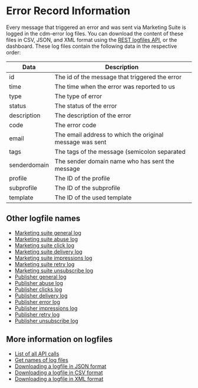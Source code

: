 # Error Record Information

Every message that triggered an error and was sent via Marketing Suite is 
logged in the cdm-error log files. You can download the content of these
files in CSV, JSON, and XML format using the [REST logfiles API](./rest-get-logfiles),
or the dashboard. These log files contain the following data in the
respective order:

| Data         | Description                                              |
| ------------ | -------------------------------------------------------- |
| id           | The id of the message that triggered the error           |
| time         | The time when the error was reported to us               |
| type         | The type of error                                        |
| status       | The status of the error                                  |
| description  | The description of the error                             |
| code         | The error code                                           |
| email        | The email address to which the original message was sent |
| tags         | The tags of the message (semicolon separated             |
| senderdomain | The sender domain name who has sent the message          |
| profile      | The ID of the profile                                    |
| subprofile   | The ID of the subprofile                                 |
| template     | The ID of the used template                              |

## Other logfile names

* [Marketing suite general log](./rest-cdm-attempts-logfiles)
* [Marketing suite abuse log](./rest-cdm-abuse-logfile)
* [Marketing suite click log](./rest-cdm-click-logfile)
* [Marketing suite delivery log](./rest-cdm-delivery-logfile)
* [Marketing suite impressions log](./rest-cdm-impression-logfile)
* [Marketing suite retry log](./rest-cdm-retry-logfile)
* [Marketing suite unsubscribe log](./rest-cdm-impression-logfile)
* [Publisher general log](./rest-pom-attempts-logfile)
* [Publisher abuse log](./rest-pom-abuses-logfile)
* [Publisher clicks log](./rest-pom-clicks-logfile)
* [Publisher delivery log](./rest-pom-deliveries-logfile)
* [Publisher error log](./rest-pom-errors-logfile)
* [Publisher impressions log](./rest-pom-impressions-logfile)
* [Publisher retry log](./rest-pom-retries-logfile)
* [Publisher unsubscribe log](./rest-pom-unsubscribes-logfile)


## More information on logfiles

* [List of all API calls](rest-api)
* [Get names of log files](rest-get-logfiles-names)
* [Downloading a logfile in JSON format](./rest-get-logfiles-json.md)
* [Downloading a logfile in CSV format](./rest-get-logfiles-csv.md)
* [Downloading a logfile in XML format](./rest-get-logfiles-xml.md)
